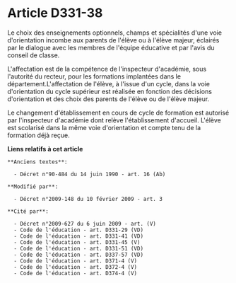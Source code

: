 # Article D331-38

Le choix des enseignements optionnels, champs et spécialités d'une voie d'orientation incombe aux parents de l'élève ou à
l'élève majeur, éclairés par le dialogue avec les membres de l'équipe éducative et par l'avis du conseil de classe. 

L'affectation est de la compétence de l'inspecteur d'académie, sous l'autorité du recteur, pour les formations implantées
dans le département.L'affectation de l'élève, à l'issue d'un cycle, dans la voie d'orientation du cycle supérieur est
réalisée en fonction des décisions d'orientation et des choix des parents de l'élève ou de l'élève majeur. 

Le changement d'établissement en cours de cycle de formation est autorisé par l'inspecteur d'académie dont relève
l'établissement d'accueil. L'élève est scolarisé dans la même voie d'orientation et compte tenu de la formation déjà reçue.

**Liens relatifs à cet article**

	**Anciens textes**:

	  - Décret n°90-484 du 14 juin 1990 - art. 16 (Ab)

	**Modifié par**:

	  - Décret n°2009-148 du 10 février 2009 - art. 3

	**Cité par**:

	  - Décret n°2009-627 du 6 juin 2009 - art. (V)
	  - Code de l'éducation - art. D331-29 (VD)
	  - Code de l'éducation - art. D331-41 (VD)
	  - Code de l'éducation - art. D331-45 (V)
	  - Code de l'éducation - art. D331-51 (VD)
	  - Code de l'éducation - art. D337-57 (VD)
	  - Code de l'éducation - art. D371-4 (V)
	  - Code de l'éducation - art. D372-4 (V)
	  - Code de l'éducation - art. D374-4 (V)
